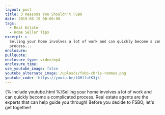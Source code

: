 ```yaml
---
layout: post
title: 3 Reasons You Shouldn't FSBO
date: 2019-06-19 00:00:00
tags:
  - Real Estate
  - Home Seller Tips
excerpt: >-
  Selling your home involves a lot of work and can quickly become a complicated
  process...
enclosure:
pullquote:
enclosure_type: video/mp4
enclosure_time:
use_youtube_image: false
youtube_alternate_image: /uploads/fsbo-chris-remmes.png
youtube_code: 'https://youtu.be/tGH1fufK3jk'
---
```


{% include youtube.html %}Selling your home involves a lot of work and can quickly become a complicated process. Real estate agents are the experts that can help guide you through\! Before you decide to FSBO, let's get together\!